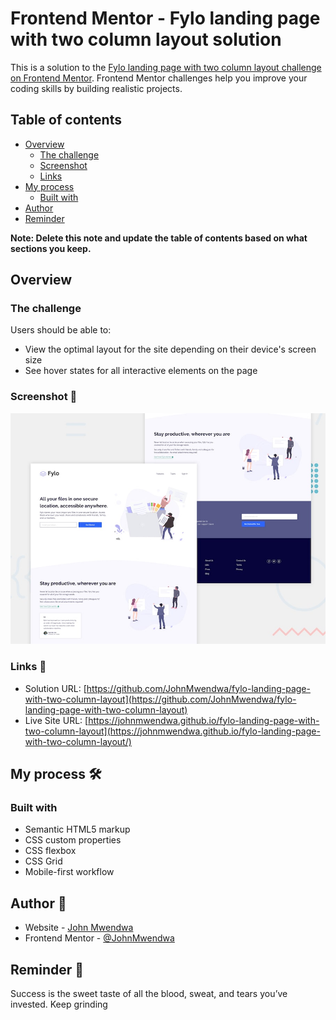 # Frontend Mentor - Fylo landing page with two column layout solution

This is a solution to the [Fylo landing page with two column layout challenge on Frontend Mentor](https://www.frontendmentor.io/challenges/fylo-landing-page-with-two-column-layout-5ca5ef041e82137ec91a50f5). Frontend Mentor challenges help you improve your coding skills by building realistic projects.

## Table of contents

- [Overview](#overview)
  - [The challenge](#the-challenge)
  - [Screenshot](#screenshot)
  - [Links](#links)
- [My process](#my-process)
  - [Built with](#built-with)
- [Author](#author)
- [Reminder](#reminder)

**Note: Delete this note and update the table of contents based on what sections you keep.**

## Overview

### The challenge

Users should be able to:

- View the optimal layout for the site depending on their device's screen size
- See hover states for all interactive elements on the page

### Screenshot 🔳

![Project screenshot](design/desktop-preview.jpg)

### Links 🔗

- Solution URL: [https://github.com/JohnMwendwa/fylo-landing-page-with-two-column-layout](https://github.com/JohnMwendwa/fylo-landing-page-with-two-column-layout)
- Live Site URL: [https://johnmwendwa.github.io/fylo-landing-page-with-two-column-layout](https://johnmwendwa.github.io/fylo-landing-page-with-two-column-layout/)

## My process 🛠

### Built with

- Semantic HTML5 markup
- CSS custom properties
- CSS flexbox
- CSS Grid
- Mobile-first workflow

## Author 🤵

- Website - [John Mwendwa](https://johnmwendwa.vercel.app/)
- Frontend Mentor - [@JohnMwendwa](https://www.frontendmentor.io/profile/JohnMwendwa)

## Reminder 📝

Success is the sweet taste of all the blood, sweat, and tears you’ve invested. Keep grinding
